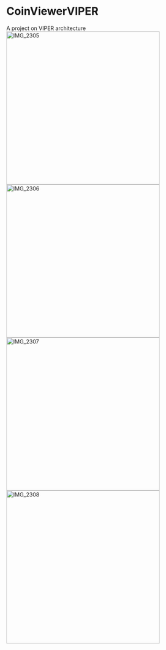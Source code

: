 # CoinViewerVIPER
A project on VIPER architecture <br />
<img alt="IMG_2305" src="https://user-images.githubusercontent.com/75501963/216773849-feadc3e6-fa7c-41d4-a66b-f12ee0762d50.PNG" height="400">
<img alt="IMG_2306" src="https://user-images.githubusercontent.com/75501963/216773846-707c517d-3404-46c5-af73-69a2a8146ab3.PNG" height="400">
<img alt="IMG_2307" src="https://user-images.githubusercontent.com/75501963/216773844-ea4213ec-3fc6-4824-b0ac-5d4decb8fde9.PNG" height="400">
<img alt="IMG_2308" src="https://user-images.githubusercontent.com/75501963/216773840-37e2e9a8-972d-4a97-8606-905872e4e26e.PNG" height="400">

